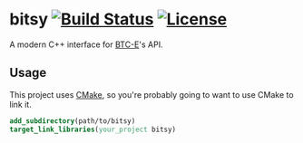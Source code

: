 # bitsy [![Build Status](https://travis-ci.org/skorezore/bitsy.svg?branch=master)](https://travis-ci.org/skorezore/bitsy) [![License](https://img.shields.io/badge/license-MIT-blue.svg?style=flat)](LICENSE)

A modern C++ interface for [BTC-E](https://btc-e.com/)'s API.

## Usage

This project uses [CMake](https://cmake.org/), so you're probably going to want to use CMake to link it.

```cmake
add_subdirectory(path/to/bitsy)
target_link_libraries(your_project bitsy)
```
